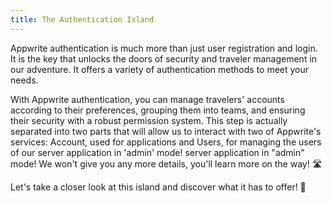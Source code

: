 ```yaml
---
title: The Authentication Island
---
```


<Hero
title="Welcome to the Authentication Island 🏝️"
image="/assets/workshop/authentication/island.jpeg"
description="Get ready to explore the Island of Authentication, a crucial step in our journey! 🏝️ In this section, you
will
dive into the deep waters of authentication, a key essential for securing and managing travelers in your application.
Follow this module closely, as it is indispensable to unlock the treasures awaiting you in the following modules. 🔐"
/>

Appwrite authentication is much more than just user registration and login. It is the key that unlocks the doors of
security and traveler management in our adventure. It offers a variety of authentication methods to meet your needs.

With Appwrite authentication, you can manage travelers' accounts according to their preferences, grouping them into
teams, and ensuring their security with a robust permission system. This step is actually separated
into two parts that will allow us to interact with two of Appwrite's services: Account, used for
applications and Users, for managing the users of our server application in 'admin' mode!
server application in "admin" mode! We won't give you any more details, you'll learn more on the way! 🛣️

Let's take a closer look at this island and discover what it has to offer! 🔐